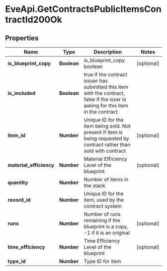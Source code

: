# EveApi.GetContractsPublicItemsContractId200Ok

## Properties
Name | Type | Description | Notes
------------ | ------------- | ------------- | -------------
**is_blueprint_copy** | **Boolean** | is_blueprint_copy boolean | [optional] 
**is_included** | **Boolean** | true if the contract issuer has submitted this item with the contract, false if the isser is asking for this item in the contract | 
**item_id** | **Number** | Unique ID for the item being sold. Not present if item is being requested by contract rather than sold with contract | [optional] 
**material_efficiency** | **Number** | Material Efficiency Level of the blueprint | [optional] 
**quantity** | **Number** | Number of items in the stack | 
**record_id** | **Number** | Unique ID for the item, used by the contract system | 
**runs** | **Number** | Number of runs remaining if the blueprint is a copy, -1 if it is an original | [optional] 
**time_efficiency** | **Number** | Time Efficiency Level of the blueprint | [optional] 
**type_id** | **Number** | Type ID for item | 


